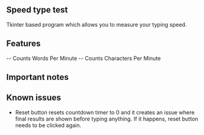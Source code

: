 ## Speed type test 

Tkinter based program which allows you to measure your typing speed. 

## Features

-- Counts Words Per Minute
-- Counts Characters Per Minute

## Important notes

## Known issues 

- Reset button resets countdown timer to 0 and it creates an issue where final results are shown before typing anything. If it happens, reset button needs to be clicked again.
